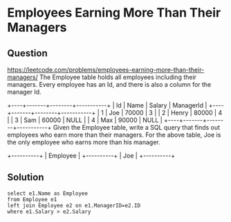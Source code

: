 # Employees Earning More Than Their Managers
## Question
https://leetcode.com/problems/employees-earning-more-than-their-managers/
The Employee table holds all employees including their managers. Every employee has an Id, and there is also a column for the manager Id.

+----+-------+--------+-----------+
| Id | Name  | Salary | ManagerId |
+----+-------+--------+-----------+
| 1  | Joe   | 70000  | 3         |
| 2  | Henry | 80000  | 4         |
| 3  | Sam   | 60000  | NULL      |
| 4  | Max   | 90000  | NULL      |
+----+-------+--------+-----------+
Given the Employee table, write a SQL query that finds out employees who earn more than their managers. For the above table, Joe is the only employee who earns more than his manager.

+----------+
| Employee |
+----------+
| Joe      |
+----------+

## Solution
```
select e1.Name as Employee
from Employee e1
left join Employee e2 on e1.ManagerID=e2.ID
where e1.Salary > e2.Salary
```
